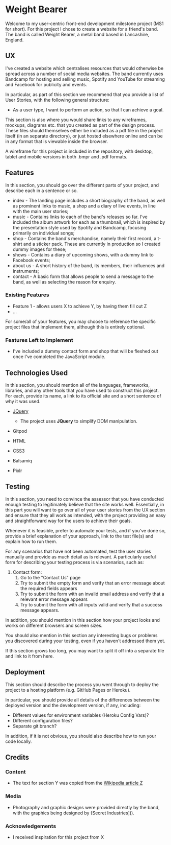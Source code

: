 # Weight Bearer

Welcome to my user-centric front-end development milestone project (MS1 for short). For this project I chose to create a website for a friend's band. The band is called Weight Bearer, a metal band based in Lancashire, England.
 
## UX

I've created a website which centralises resources that would otherwise be spread across a number of social media websites. The band currently uses Bandcamp for hosting and selling music, Spotify and YouTube for streaming and Facebook for publicity and events.

In particular, as part of this section we recommend that you provide a list of User Stories, with the following general structure:
- As a user type, I want to perform an action, so that I can achieve a goal.

This section is also where you would share links to any wireframes, mockups, diagrams etc. that you created as part of the design process. These files should themselves either be included as a pdf file in the project itself (in an separate directory), or just hosted elsewhere online and can be in any format that is viewable inside the browser.

A wireframe for this project is included in the repository, with desktop, tablet and mobile versions in both .bmpr and .pdf formats.

## Features

In this section, you should go over the different parts of your project, and describe each in a sentence or so.

- index - The landing page includes a short biography of the band, as well as prominent links to music, a shop and a diary of live events, in line with the main user stories;
- music - Contains links to each of the band's releases so far. I've included the album artwork for each as a thumbnail, which is inspired by the presentation style used by Spotify and Bandcamp, focusing primarily on individual songs;
- shop - Contains the band's merchandise, namely their first record, a t-shirt and a sticker pack. These are currently in production so I created dummy images for these;
- shows - Contains a diary of upcoming shows, with a dummy link to Facebook events;
- about us - A short history of the band, its members, their influences and instruments;
- contact - A basic form that allows people to send a message to the band, as well as selecting the reason for enquiry.

### Existing Features
- Feature 1 - allows users X to achieve Y, by having them fill out Z
- ...

For some/all of your features, you may choose to reference the specific project files that implement them, although this is entirely optional.

### Features Left to Implement
- I've included a dummy contact form and shop that will be fleshed out once I've completed the JavaScript module.

## Technologies Used

In this section, you should mention all of the languages, frameworks, libraries, and any other tools that you have used to construct this project. For each, provide its name, a link to its official site and a short sentence of why it was used.

- [JQuery](https://jquery.com)
    - The project uses **JQuery** to simplify DOM manipulation.

- Gitpod

- HTML

- CSS3

- Balsamiq

- Pixlr 


## Testing

In this section, you need to convince the assessor that you have conducted enough testing to legitimately believe that the site works well. Essentially, in this part you will want to go over all of your user stories from the UX section and ensure that they all work as intended, with the project providing an easy and straightforward way for the users to achieve their goals.

Whenever it is feasible, prefer to automate your tests, and if you've done so, provide a brief explanation of your approach, link to the test file(s) and explain how to run them.

For any scenarios that have not been automated, test the user stories manually and provide as much detail as is relevant. A particularly useful form for describing your testing process is via scenarios, such as:

1. Contact form:
    1. Go to the "Contact Us" page
    2. Try to submit the empty form and verify that an error message about the required fields appears
    3. Try to submit the form with an invalid email address and verify that a relevant error message appears
    4. Try to submit the form with all inputs valid and verify that a success message appears.

In addition, you should mention in this section how your project looks and works on different browsers and screen sizes.

You should also mention in this section any interesting bugs or problems you discovered during your testing, even if you haven't addressed them yet.

If this section grows too long, you may want to split it off into a separate file and link to it from here.

## Deployment

This section should describe the process you went through to deploy the project to a hosting platform (e.g. GitHub Pages or Heroku).

In particular, you should provide all details of the differences between the deployed version and the development version, if any, including:
- Different values for environment variables (Heroku Config Vars)?
- Different configuration files?
- Separate git branch?

In addition, if it is not obvious, you should also describe how to run your code locally.


## Credits

### Content
- The text for section Y was copied from the [Wikipedia article Z](https://en.wikipedia.org/wiki/Z)

### Media
- Photography and graphic designs were provided directly by the band, with the graphics being designed by {Secret Industries]().

### Acknowledgements

- I received inspiration for this project from X
